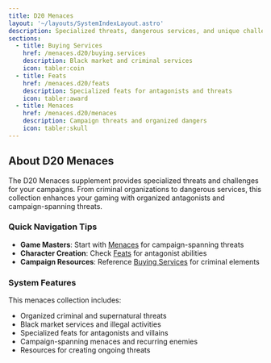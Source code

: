 ```yaml
---
title: D20 Menaces
layout: '~/layouts/SystemIndexLayout.astro'
description: Specialized threats, dangerous services, and unique challenges for your D20 campaigns.
sections:
  - title: Buying Services
    href: /menaces.d20/buying.services
    description: Black market and criminal services
    icon: tabler:coin
  - title: Feats
    href: /menaces.d20/feats
    description: Specialized feats for antagonists and threats
    icon: tabler:award
  - title: Menaces
    href: /menaces.d20/menaces
    description: Campaign threats and organized dangers
    icon: tabler:skull
---
```


## About D20 Menaces

The D20 Menaces supplement provides specialized threats and challenges for your campaigns. From criminal organizations to dangerous services, this collection enhances your gaming with organized antagonists and campaign-spanning threats.

### Quick Navigation Tips

- **Game Masters**: Start with [Menaces](/menaces.d20/menaces) for campaign-spanning threats
- **Character Creation**: Check [Feats](/menaces.d20/feats) for antagonist abilities
- **Campaign Resources**: Reference [Buying Services](/menaces.d20/buying.services) for criminal elements

### System Features

This menaces collection includes:

- Organized criminal and supernatural threats
- Black market services and illegal activities
- Specialized feats for antagonists and villains
- Campaign-spanning menaces and recurring enemies
- Resources for creating ongoing threats


